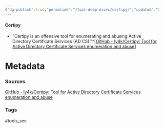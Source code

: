 ```yaml
---
{"dg-publish":true,"permalink":"/tool-deep-dives/certipy/","updated":"2024-08-07T09:40:53.765-07:00"}
---
```


#### Certipy
- "Certipy is an offensive tool for enumerating and abusing Active Directory Certificate Services (AD CS)."^[[GitHub - ly4k/Certipy: Tool for Active Directory Certificate Services enumeration and abuse](https://github.com/ly4k/Certipy)]






# Metadata

### Sources
[GitHub - ly4k/Certipy: Tool for Active Directory Certificate Services enumeration and abuse](https://github.com/ly4k/Certipy)

### Tags
#tools_sec 